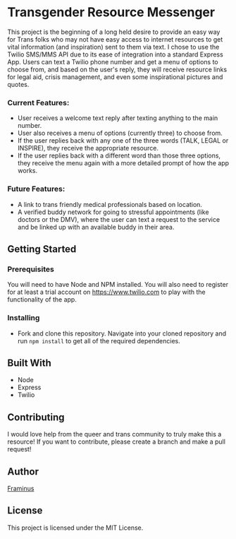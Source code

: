 # Transgender Resource Messenger

This project is the beginning of a long held desire to provide an easy way for Trans folks who may not have easy access to internet resources to get vital information (and inspiration) sent to them via text. I chose to use the Twilio SMS/MMS API due to its ease of integration into a standard Express App. Users can text a Twilio phone number and get a menu of options to choose from, and based on the user's reply, they will receive resource links for legal aid, crisis management, and even some inspirational pictures and quotes.

### Current Features:

- User receives a welcome text reply after texting anything to the main number.
- User also receives a menu of options (currently three) to choose from.
- If the user replies back with any one of the three words (TALK, LEGAL or INSPIRE), they receive the appropriate resource.
- If the user replies back with a different word than those three options, they receive the menu again with a more detailed prompt of how the app works.

### Future Features:

- A link to trans friendly medical professionals based on location.
- A verified buddy network for going to stressful appointments (like doctors or the DMV), where the user can text a request to the service and be linked up with an available buddy in their area.

## Getting Started

### Prerequisites

You will need to have Node and NPM installed. You will also need to register for at least a trial account on https://www.twilio.com to play with the functionality of the app.

### Installing

- Fork and clone this repository. Navigate into your cloned repository and run ```npm install``` to get all of the required dependencies.

## Built With

- Node
- Express
- Twilio

## Contributing

I would love help from the queer and trans community to truly make this a resource! If you want to contribute, please create a branch and make a pull request!

## Author
[Framinus](https://github.com/Framinus)

## License
This project is licensed under the MIT License.
